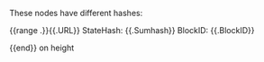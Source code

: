 These nodes have different hashes:

{{range .}}{{.URL}}
StateHash: {{.Sumhash}}
BlockID: {{.BlockID}}

{{end}}
on height